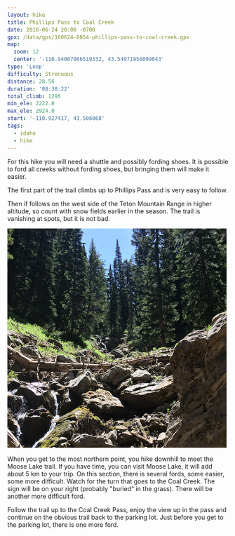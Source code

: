 ```yaml
---
layout: hike
title: Phillips Pass to Coal Creek
date: 2016-06-24 20:00 -0700
gpx: /data/gps/160624-0854-phillips-pass-to-coal-creek.gpx
map:
  zoom: 12
  center: '-110.94007066519332, 43.54971956099043'
type: 'Loop'
difficulty: Strenuous
distance: 28.56
duration: '08:38:22'
total_climb: 1295
min_ele: 2222.0
max_ele: 2924.0
start: '-110.927417, 43.506068'
tags:
  - idaho
  - hike
---
```


For this hike you will need a shuttle and possibly fording shoes. It is possible
to ford all creeks without fording shoes, but bringing them will make it easier.

The first part of the trail climbs up to Phillips Pass and is very easy to follow.

Then if follows on the west side of the Teton Mountain Range in higher altitude, so
count with snow fields earlier in the season. The trail is vanishing at spots, but
it is not bad.

<a href="/images/mountain-creek.jpg" title="Creek in Mountains" style="border: 0">
  <img src="/images/mountain-creek-sm.jpg" width="500" alt="Creek in Mountains"/>
</a>

When you get to the most northern point, you hike downhill to meet the Moose Lake
trail. If you have time, you can visit Moose Lake, it will add about 5 km to your
trip. On this section, there is several fords, some easier, some more difficult.
Watch for the turn that goes to the Coal Creek. The sign will be on your right
(probably "buried" in the grass). There will be another more difficult ford.

Follow the trail up to the Coal Creek Pass, enjoy the view up in the pass and
continue on the obvious trail back to the parking lot.  Just before you get to the
parking lot, there is one more ford.
